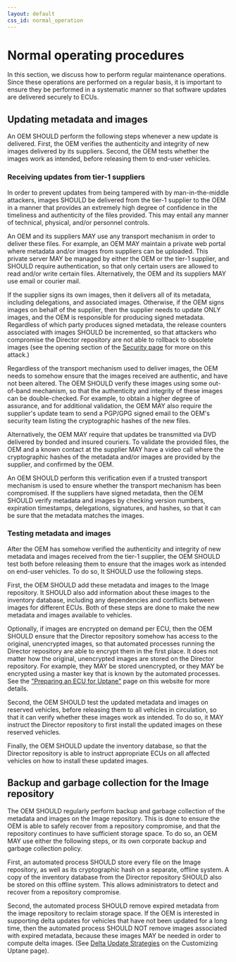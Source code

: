 ```yaml
---
layout: default
css_id: normal_operation
---
```


# Normal operating procedures
In this section, we discuss how to perform regular maintenance operations. Since these operations are performed on a regular basis, it is important to ensure they be performed in a systematic manner so that software updates are delivered securely to ECUs.

## Updating metadata and images

An OEM SHOULD perform the following steps whenever a new update is delivered. First, the OEM verifies the authenticity and integrity of new images delivered by its suppliers. Second, the OEM tests whether the images work as intended, before releasing them to end-user vehicles.

### Receiving updates from tier-1 suppliers

In order to prevent updates from being tampered with by man-in-the-middle attackers, images SHOULD be delivered from the tier-1 supplier to the OEM in a manner that provides an extremely high degree of confidence in the timeliness and authenticity of the files provided. This may entail any manner of technical, physical, and/or personnel controls.

An OEM and its suppliers MAY use any transport mechanism in order to deliver these files. For example, an OEM MAY maintain a private web portal where metadata and/or images from suppliers can be uploaded. This private server MAY be managed by either the OEM or the tier-1 supplier, and SHOULD require authentication, so that only certain users are allowed to read and/or write certain files. Alternatively, the OEM and its suppliers MAY use email or courier mail.

If the supplier signs its own images, then it delivers all of its metadata, including delegations, and associated images. Otherwise, if the OEM signs images on behalf of the supplier, then the supplier needs to update ONLY images, and the OEM is responsible for producing signed metadata. Regardless of which party produces signed metadata, the release counters associated with images SHOULD be incremented, so that attackers who compromise the Director repository are not able to rollback to obsolete images (see the opening section of the [Security page](https://github.com/uptane/deployment-considerations/blob/master/security_considerations.md) for more on this attack.)

Regardless of the transport mechanism used to deliver images, the OEM needs to somehow ensure that the images received are authentic, and have not been altered. The OEM SHOULD verify these images using some out-of-band mechanism, so that the authenticity and integrity of these images can be double-checked. For example, to obtain a higher degree of assurance, and for additional validation, the OEM MAY also require the supplier's update team to send a PGP/GPG signed email to the OEM's security team listing the cryptographic hashes of the new files.

Alternatively, the OEM MAY require that updates be transmitted via DVD delivered by bonded and insured couriers. To validate the provided files, the OEM and a known contact at the supplier MAY have a video call where the cryptographic hashes of the metadata and/or images are provided by the supplier, and confirmed by the OEM.

An OEM SHOULD perform this verification even if a trusted transport mechanism is used to ensure whether the transport mechanism has been compromised. If the suppliers have signed metadata, then the OEM SHOULD verify metadata and images by checking version numbers, expiration timestamps, delegations, signatures, and hashes, so that it can be sure that the metadata matches the images.

### Testing metadata and images

After the OEM has somehow verified the authenticity and integrity of new metadata and images received from the tier-1 supplier, the OEM SHOULD test both before releasing them to ensure that the images work as intended on end-user vehicles. To do so, It SHOULD use the following steps.

First, the OEM SHOULD add these metadata and images to the Image repository. It SHOULD also add information about these images to the inventory database, including any dependencies and conflicts between images for different ECUs. Both of these steps are done to make the new metadata and images available to vehicles.

Optionally, if images are encrypted on demand per ECU, then the OEM SHOULD ensure that the Director repository somehow has access to the original, unencrypted images, so that automated processes running the Director repository are able to encrypt them in the first place. It does not matter how the original, unencrypted images are stored on the Director repository. For example, they MAY be stored unencrypted, or they MAY be encrypted using a master key that is known by the automated processes. See the ["Preparing an ECU for Uptane"](https://github.com/uptane/deployment-considerations/blob/master/ecus.md) page on this website for more details.

Second, the OEM SHOULD test the updated metadata and images on reserved vehicles, before releasing them to all vehicles in circulation, so that it can verify whether these images work as intended. To do so, it MAY instruct the Director repository to first install the updated images on these reserved vehicles.

Finally, the OEM SHOULD update the inventory database, so that the Director repository is able to instruct appropriate ECUs on all affected vehicles on how to install these updated images.

## Backup and garbage collection for the Image repository

The OEM SHOULD regularly perform backup and garbage collection of the metadata and images on the Image repository. This is done to ensure the OEM is able to safely recover from a repository compromise, and that the repository continues to have sufficient storage space. To do so, an OEM MAY use either the following steps, or its own corporate backup and garbage collection policy.

First, an automated process SHOULD store every file on the Image repository, as well as its cryptographic hash on a separate, offline system. A copy of the inventory database from the Director repository SHOULD also be stored on this offline system. This allows administrators to detect and recover from a repository compromise. 

Second, the automated process SHOULD remove expired metadata from the image repository to reclaim storage space. If the OEM is interested in supporting delta updates for vehicles that have not been updated for a long time, then the automated process SHOULD NOT remove images associated with expired metadata, because these images MAY be needed in order to compute delta images. (See [Delta Update Strategies](https://github.com/uptane/deployment-considerations/blob/master/customizations.md#delta-update-strategies) on the Customizing Uptane page).
